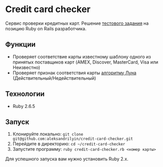 # Credit card checker

Сервис проверки кредитных карт. Решение [тестового задания](https://github.com/aristofun/webdevdao/blob/master/test_assignments/credit_card_checker.md) на позицию Ruby on Rails разработчика.

## Функции
- Проверяет соответствие карты известному шаблону одного из принятых поставщиков карт (AMEX, Discover, MasterCard, Visa или Неизвестно)
- Проверяет признак соответствия карты [алгоритму Луна](https://ru.wikibooks.org/wiki/Реализации_алгоритмов/Алгоритм_Луна) (Действительный/Недействительный)

## Технологии
- Ruby 2.6.5

## Запуск

1. Клонируйте локально: `git clone git@github.com:aleksandrilyin/credit-card-checker.git`
2. Перейдите в директорию: `cd ~/credit-card-checker`
3. Запустите программу: `ruby credit-card-checker.rb <номер карты>`

Для успешного запуска вам нужно установить Ruby 2.x.

